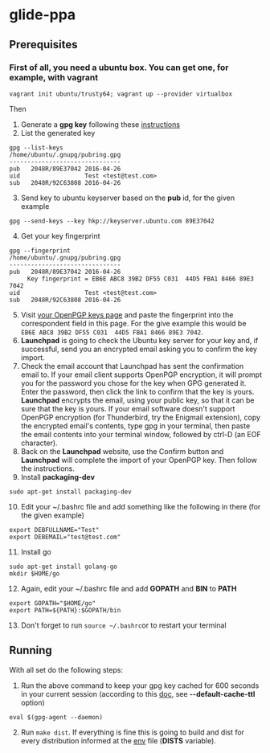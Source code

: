 # glide-ppa
## Prerequisites
### First of all, you need a ubuntu box. You can get one, for example, with vagrant  
`vagrant init ubuntu/trusty64; vagrant up --provider virtualbox`  

Then

1. Generate a **gpg key** following these [instructions](https://gist.github.com/franciscocpg/1575d286548034113884c3185ca88681)
2. List the generated key

 ```
gpg --list-keys
/home/ubuntu/.gnupg/pubring.gpg
-------------------------------
pub   2048R/89E37042 2016-04-26
uid                  Test <test@test.com>
sub   2048R/92C63808 2016-04-26
```
3. Send key to ubuntu keyserver based on the **pub** id, for the given example

 ```
gpg --send-keys --key hkp://keyserver.ubuntu.com 89E37042
```
4. Get your key fingerprint

 ```
gpg --fingerprint
/home/ubuntu/.gnupg/pubring.gpg
-------------------------------
pub   2048R/89E37042 2016-04-26
      Key fingerprint = EB6E ABC8 39B2 DF55 C031  44D5 FBA1 8466 89E3 7042
uid                  Test <test@test.com>
sub   2048R/92C63808 2016-04-26
```
5. Visit [your OpenPGP keys page](https://launchpad.net/~/+editpgpkeys) and paste the fingerprint into the correspondent field in this page. For the give example this would be `EB6E ABC8 39B2 DF55 C031  44D5 FBA1 8466 89E3 7042`.
6. **Launchpad** is going to check the Ubuntu key server for your key and, if successful, send you an encrypted email asking you to confirm the key import.
7. Check the email account that Launchpad has sent the confirmation email to. If your email client supports OpenPGP encryption, it will prompt you for the password you chose for the key when GPG generated it. Enter the password, then click the link to confirm that the key is yours. **Launchpad** encrypts the email, using your public key, so that it can be sure that the key is yours. If your email software doesn't support OpenPGP encryption (for Thunderbird, try the Enigmail extension), copy the encrypted email's contents, type gpg in your terminal, then paste the email contents into your terminal window, followed by ctrl-D (an EOF character). 
8. Back on the  **Launchpad** website, use the Confirm button and  **Launchpad** will complete the import of your OpenPGP key. Then follow the instructions.
9. Install **packaging-dev**

 ```
sudo apt-get install packaging-dev
```
10. Edit your ~/.bashrc file and add something like the following in there (for the given example)

 ```
export DEBFULLNAME="Test" 
export DEBEMAIL="test@test.com"
```
11. Install go

 ```
sudo apt-get install golang-go
mkdir $HOME/go
```
12. Again, edit your ~/.bashrc file and add **GOPATH** and **BIN** to **PATH** 

 ```
export GOPATH="$HOME/go"
export PATH=${PATH}:$GOPATH/bin
```
13.  Don't forget to run `source ~/.bashrc`or to restart your terminal 

## Running
With all set do the following steps:  

1. Run the above command to keep your gpg key cached for 600 seconds in your current session (according to this [doc](https://www.gnupg.org/documentation/manuals/gnupg/Agent-Options.html), see **--default-cache-ttl** option)

 ```
eval $(gpg-agent --daemon)
```
2. Run `make dist`. If everything is fine this is going to build and dist for every distribution informed at the [env](bin/env) file (**DISTS** variable).
